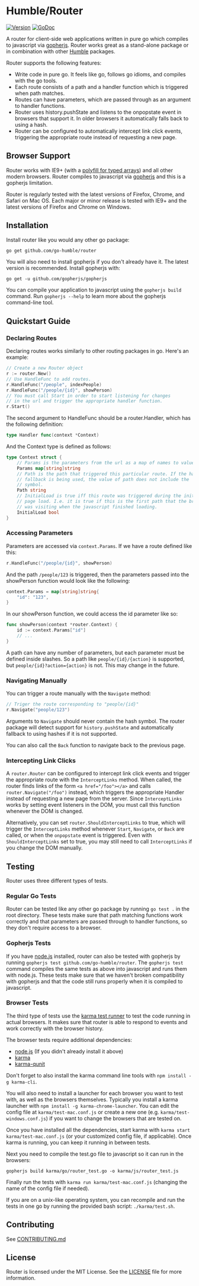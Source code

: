 Humble/Router
=============

[![Version](https://img.shields.io/badge/version-0.5.0-5272B4.svg)](https://github.com/go-humble/router/releases)
[![GoDoc](https://godoc.org/github.com/go-humble/router?status.svg)](https://godoc.org/github.com/go-humble/router)

A router for client-side web applications written in pure go which compiles to
javascript via [gopherjs](https://github.com/gopherjs/gopherjs). Router works
great as a stand-alone package or in combination with other
[Humble](https://github.com/go-humble/humble) packages.

Router supports the following features:

- Write code in pure go. It feels like go, follows go idioms, and compiles with the go tools.
- Each route consists of a path and a handler function which is triggered when path matches.
- Routes can have parameters, which are passed through as an argument to handler functions.
- Router uses history.pushState and listens to the onpopstate event in browsers that support
  it. In older browsers it automatically falls back to using a hash.
- Router can be configured to automatically intercept link click events, triggering the appropriate
  route instead of requesting a new page.


Browser Support
---------------

Router works with IE9+ (with a
[polyfill for typed arrays](https://github.com/inexorabletash/polyfill/blob/master/typedarray.js))
and all other modern browsers. Router compiles to javascript via [gopherjs](https://github.com/gopherjs/gopherjs)
and this is a gopherjs limitation.

Router is regularly tested with the latest versions of Firefox, Chrome, and Safari on Mac OS.
Each major or minor release is tested with IE9+ and the latest versions of Firefox and Chrome
on Windows.


Installation
------------

Install router like you would any other go package:

```bash
go get github.com/go-humble/router
```

You will also need to install gopherjs if you don't already have it. The latest
version is recommended. Install gopherjs with:

```
go get -u github.com/gopherjs/gopherjs
```

You can compile your application to javascript using the `gopherjs build`
command. Run `gopherjs --help` to learn more about the gopherjs command-line
tool.


Quickstart Guide
----------------

### Declaring Routes

Declaring routes works similarly to other routing packages in go. Here's an example:

```go
// Create a new Router object
r := router.New()
// Use HandleFunc to add routes.
r.HandleFunc("/people", indexPeople)
r.HandleFunc("/people/{id}", showPerson)
// You must call Start in order to start listening for changes
// in the url and trigger the appropriate handler function.
r.Start()
```

The second argument to HandleFunc should be a router.Handler, which has the following
definition:

```go
type Handler func(context *Context)
```

And the Context type is defined as follows:

```go
type Context struct {
	// Params is the parameters from the url as a map of names to values.
	Params map[string]string
	// Path is the path that triggered this particular route. If the hash
	// fallback is being used, the value of path does not include the '#'
	// symbol.
	Path string
	// InitialLoad is true iff this route was triggered during the initial
	// page load. I.e. it is true if this is the first path that the browser
	// was visiting when the javascript finished loading.
	InitialLoad bool
}
```

### Accessing Parameters

Parameters are accessed via `context.Params`. If we have a route defined
like this:

```go
r.HandleFunc("/people/{id}", showPerson)
```

And the path `/people/123` is triggered, then the parameters passed into the showPerson
function would look like the following:

```go
context.Params = map[string]string{
	"id": "123",
}
```

In our showPerson function, we could access the id parameter like so:

```go
func showPerson(context *router.Context) {
	id := context.Params["id"]
	// ...
}
```

A path can have any number of parameters, but each parameter must be defined inside slashes.
So a path like `people/{id}/{action}` is supported, but `people/{id}?action={action}` is not.
This may change in the future.

### Navigating Manually

You can trigger a route manually with the `Navigate` method:

```go
// Triger the route corresponding to "people/{id}"
r.Navigate("people/123")
```

Arguments to `Navigate` should never contain the hash symbol. The router package will detect
support for `history.pushState` and automatically fallback to using hashes if it is not supported.

You can also call the `Back` function to navigate back to the previous page.

### Intercepting Link Clicks

A `router.Router` can be configured to intercept link click events and trigger the appropriate route
with the `InterceptLinks` method. When called, the router finds links of the form `<a href="/foo"></a>`
and calls `router.Navigate("/foo")` instead, which triggers the appropriate Handler instead of requesting
a new page from the server. Since `InterceptLinks` works by setting event listeners in the DOM, you must
call this function whenever the DOM is changed.

Alternatively, you can set `router.ShouldInterceptLinks` to true, which will trigger the `InterceptLinks`
method whenever `Start`, `Navigate`, or `Back` are called, or when the `onpopstate` event is triggered.
Even with `ShouldInterceptLinks` set to true, you may still need to call `InterceptLinks` if you change
the DOM manually.


Testing
-------

Router uses three different types of tests.

### Regular Go Tests

Router can be tested like any other go package by running `go test .` in the root directory.
These tests make sure that path matching functions work correctly and that parameters are passed
through to handler functions, so they don't require access to a browser.

### Gopherjs Tests

If you have [node.js](https://nodejs.org/) installed, router can also be tested with gopherjs by
running `gopherjs test github.com/go-humble/router`. The `gopherjs test` command compiles the same
tests as above into javascript and runs them with node.js. These tests make sure that we haven't
broken compatibility with gopherjs and that the code still runs properly when it is compiled to
javascript.

### Browser Tests

The third type of tests use the [karma test runner](http://karma-runner.github.io/0.12/index.html)
to test the code running in actual browsers. It makes sure that router is able to respond to events
and work correctly with the browser history.

The browser tests require additional dependencies:

- [node.js](http://nodejs.org/) (If you didn't already install it above)
- [karma](http://karma-runner.github.io/0.12/index.html)
- [karma-qunit](https://github.com/karma-runner/karma-qunit)

Don't forget to also install the karma command line tools with `npm install -g karma-cli`.

You will also need to install a launcher for each browser you want to test with, as well as the
browsers themselves. Typically you install a karma launcher with `npm install -g karma-chrome-launcher`.
You can edit the config file at `karma/test-mac.conf.js` or create a new one (e.g. `karma/test-windows.conf.js`)
if you want to change the browsers that are tested on.

Once you have installed all the dependencies, start karma with `karma start karma/test-mac.conf.js` (or
your customized config file, if applicable). Once karma is running, you can keep it running in between tests.

Next you need to compile the test.go file to javascript so it can run in the browsers:

```
gopherjs build karma/go/router_test.go -o karma/js/router_test.js
```

Finally run the tests with `karma run karma/test-mac.conf.js` (changing the name of the config file if needed).

If you are on a unix-like operating system, you can recompile and run the tests in one go by running
the provided bash script: `./karma/test.sh`.


Contributing
------------

See [CONTRIBUTING.md](https://github.com/go-humble/router/blob/master/CONTRIBUTING.md)


License
-------

Router is licensed under the MIT License. See the [LICENSE](https://github.com/go-humble/router/blob/master/LICENSE)
file for more information.
